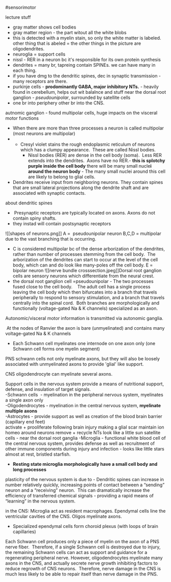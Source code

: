#sensorimotor 

lecture stuff
- gray matter shows cell bodies
- gray matter region - the part witout all the white blobs
- this is detected with a myelin stain, so only the white matter is labeled. other thing that is abeled = the other things in the picture are oligodendrites. 
- neuroglia = support cells 
- nissl - RER in a neuron bc it's responsible for its own protein synthesis 
- dendrites = many br, tapreing contain SPINEs. we can have many in each thing. 
- if you have dmg to the dendritic spines, dec in synaptic transmission - many receptors are there. 
- purkinje cells - **prodominantly GABA, major inhibitory NTs.** - heavily found in cerebellum, helps out wit balalnce and stuff
near the dorsal root ganglion - *pseudounipolar*, surrounded by satellite cells 
- one br into periphery other br into the CNS. 

autnomic ganglion - found multipolar cells, huge impacts on the visceral motor functions 

- When there are more than three processes a neuron is called multipolar (most neurons are multipolar)
- - Cresyl violet stains the rough endoplasmic reticulum of neurons which has a clumpy appearance.  These are called Nissl bodies.
	- Nissl bodies (RER) are dense in the cell body (soma).  Less RER extends into the dendrites.  Axons have no RER.- **this is splotchy purple inside the cell body**
	there will be many small nucle**i around the neuron body** - The many small nuclei around this cell are likely to belong to glial cells.
- Dendrites receive input from neighboring neurons. They contain spines that are small lateral projections along the dendrite shaft and are associated with synaptic contacts.

about dendritic spines
-  Presynaptic receptors are typically located on axons. Axons do not contain spiny shafts.
- they instad will contain postsynaptic receptors 

![[shapes of neurons.png]]
A =  pseudounipolar neuron
B,C,D = multipolar due to the vast branching that is occurring.  
- C is considered multipolar bc of the dense arborization of the dendrites, rather than number of processes stemming from the cell body.  The arborization of the dendrites can start to occur at the level of the cell body, which can and do look like many-poles off the cell body.
E = bipolar neuron
![[nerve bundle crosssection.jpeg]]Dorsal root ganglion cells are sensory neurons which differentiate from the neural crest.
- the dorsal root ganglion cell =pseudounipolar - The two processes fused close to the cell body.    The adult cell has a single process leaving the cell body which then bifurcates into a branch that travels peripherally to respond to sensory stimulation, and a branch that travels centrally into the spinal cord.  Both branches are morphologically and functionally (voltage-gated Na & K channels) specialized as an axon.

Autonomic/visceral motor information is transmitted via autonomic ganglia.

 At the nodes of Ranvier the axon is bare (unmyelinated) and contains many voltage-gated Na & K channels
-  Each Schwann cell myelinates one internode on one axon only (one Schwann cell forms one myelin segment)

PNS schwann cells not only myelinate axons, but they will also be loosely associated with unmyelinated axons to provide 'glial' like support.

CNS oligodendrocyte can myelinate several axons.

Support cells in the nervous system provide a means of nutritional support, defense, and insulation of target signals.  
-Schwann cells  - myelination in the peripheral nervous system, myelinates a single axon only  
-Oligodendrocytes - myelination in the central nervous system, **myelinate multiple axons**  
-Astrocytes - provide support as well as creation of the blood brain barrier (capillary end feet)  
	activate + prooliferate following brain injury making a glial scar
	maintain ion homeo around neurons 
	remove + recycle NTs
	look like a little sun 
satellite cells - near the dorsal root ganglia
-Microglia - functional white blood cell of the central nervous system, provides defense as well as recruitment of other immune components during injury and infection - looks like little stars almost at rest, bristled starfish. 
- **Resting state microglia morphologically have a small cell body and long processes**

plasticity of the nervous system is due to - Dendritic spines can increase in number relatively quickly, increasing points of contact between a “sending” neuron and a “receiving” neuron.  This can dramatically increase the efficiency of transferred chemical signals - providing a rapid means of “learning” in the nervous system.


in the CNS: Microglia act as resident macrophages. Ependymal cells line the ventricular cavities of the CNS. Oligos myelinate axons.


- Specialized ependymal cells form choroid plexus (with loops of brain capillaries)

Each Schwann cell produces only a piece of myelin on the axon of a PNS nerve fiber.  Therefore, if a single Schwann cell is destroyed due to injury, the remaining Schwann cells can act as support and guidance for a regenerating peripheral nerve. 
However, oligodendrocytes myelinate many axons in the CNS, and actually secrete nerve growth inhibiting factors to reduce regrowth of CNS neurons.  Therefore, nerve damage in the CNS is much less likely to be able to repair itself than nerve damage in the PNS.


